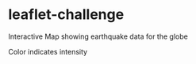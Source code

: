 # leaflet-challenge

Interactive Map showing earthquake data for the globe

Color indicates intensity

